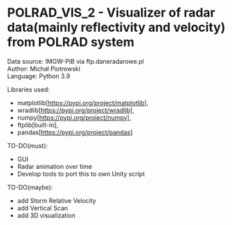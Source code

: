 # POLRAD_VIS_2 - Visualizer of radar data(mainly reflectivity and velocity) from POLRAD system

Data source: IMGW-PiB via ftp.daneradarowe.pl  
Author: Michał Piotrowski  
Language: Python 3.9  

Libraries used: 
  - matplotlib[https://pypi.org/project/matplotlib], 
  - wradlib[https://pypi.org/project/wradlib], 
  - numpy[https://pypi.org/project/numpy], 
  - ftplib[built-in],
  - pandas[https://pypi.org/project/pandas]
  
TO-DO(must):
  - GUI
  - Radar animation over time
  - Develop tools to port this to own Unity script
 
TO-DO(maybe):
  - add Storm Relative Velocity
  - add Vertical Scan 
  - add 3D visualization
